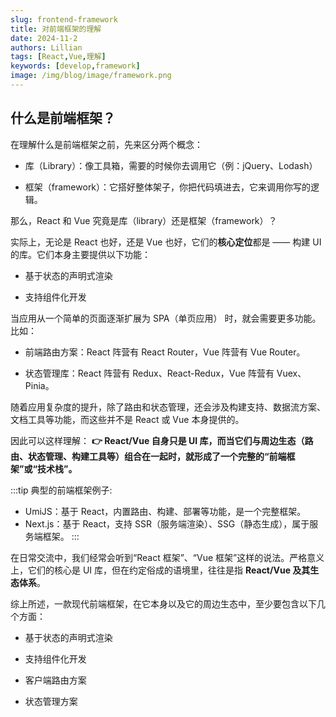 ```yaml
---
slug: frontend-framework
title: 对前端框架的理解
date: 2024-11-2
authors: Lillian
tags: [React,Vue,理解]
keywords: [develop,framework]
image: /img/blog/image/framework.png
---
```


<!-- truncate -->

## 什么是前端框架？

在理解什么是前端框架之前，先来区分两个概念：

- 库（Library）：像工具箱，需要的时候你去调用它（例：jQuery、Lodash）

- 框架（framework）：它搭好整体架子，你把代码填进去，它来调用你写的逻辑。

那么，React 和 Vue 究竟是库（library）还是框架（framework）？

实际上，无论是 React 也好，还是 Vue 也好，它们的**核心定位**都是 —— 构建 UI 的库。它们本身主要提供以下功能：

- 基于状态的声明式渲染

- 支持组件化开发

当应用从一个简单的页面逐渐扩展为 SPA（单页应用） 时，就会需要更多功能。比如：

- 前端路由方案：React 阵营有 React Router，Vue 阵营有 Vue Router。

- 状态管理库：React 阵营有 Redux、React-Redux，Vue 阵营有 Vuex、Pinia。

随着应用复杂度的提升，除了路由和状态管理，还会涉及构建支持、数据流方案、文档工具等功能，而这些并不是 React 或 Vue 本身提供的。

因此可以这样理解：
**👉 React/Vue 自身只是 UI 库，而当它们与周边生态（路由、状态管理、构建工具等）组合在一起时，就形成了一个完整的“前端框架”或“技术栈”。**

:::tip
典型的前端框架例子:
- UmiJS：基于 React，内置路由、构建、部署等功能，是一个完整框架。
- Next.js：基于 React，支持 SSR（服务端渲染）、SSG（静态生成），属于服务端框架。
:::

在日常交流中，我们经常会听到“React 框架”、“Vue 框架”这样的说法。严格意义上，它们的核心是 UI 库，但在约定俗成的语境里，往往是指 **React/Vue 及其生态体系**。

综上所述，一款现代前端框架，在它本身以及它的周边生态中，至少要包含以下几个方面：

- 基于状态的声明式渲染

- 支持组件化开发

- 客户端路由方案

- 状态管理方案